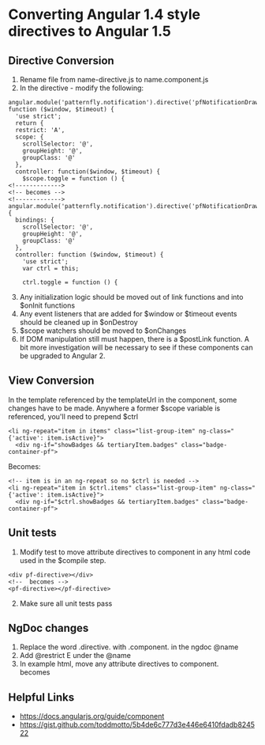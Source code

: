 # Converting Angular 1.4 style directives to Angular 1.5

## Directive Conversion
1. Rename file from name-directive.js to name.component.js
2.  In the directive - modify the following:
  ```
  angular.module('patternfly.notification').directive('pfNotificationDrawer', function ($window, $timeout) {
    'use strict';
    return {
    restrict: 'A',
    scope: {
      scrollSelector: '@',
      groupHeight: '@',
      groupClass: '@'
    },
    controller: function($window, $timeout) {
      $scope.toggle = function () {
  <!------------->
  <!-- becomes -->
  <!------------->
  angular.module('patternfly.notification').directive('pfNotificationDrawer', {
    bindings: {
      scrollSelector: '@',
      groupHeight: '@',
      groupClass: '@'
    },
    controller: function ($window, $timeout) {
      'use strict';
      var ctrl = this;
  
      ctrl.toggle = function () {
  ```
3. Any initialization logic should be moved out of link functions and into $onInit functions
4. Any event listeners that are added for $window or $timeout events should be cleaned up in $onDestroy
5. $scope watchers should be moved to $onChanges
6. If DOM manipulation still must happen, there is a $postLink function.  A bit more investigation will be necessary to see if these components can be upgraded to Angular 2.

## View Conversion
In the template referenced by the templateUrl in the component, some changes have to be made.  Anywhere a former $scope variable is referenced, you'll need to prepend $ctrl
  ```
  <li ng-repeat="item in items" class="list-group-item" ng-class="{'active': item.isActive}">
    <div ng-if="showBadges && tertiaryItem.badges" class="badge-container-pf">
  ```
  Becomes:
  ```
  <!-- item is in an ng-repeat so no $ctrl is needed -->
  <li ng-repeat="item in $ctrl.items" class="list-group-item" ng-class="{'active': item.isActive}">
    <div ng-if="$ctrl.showBadges && tertiaryItem.badges" class="badge-container-pf">
  ```
      
## Unit tests
1. Modify test to move attribute directives to component in any html code used in the $compile step.  
 ```
 <div pf-directive></div>
 <!--  becomes -->
 <pf-directive></pf-directive>
 ```
2. Make sure all unit tests pass

## NgDoc changes
1. Replace the word .directive. with .component. in the ngdoc @name
2. Add @restrict E under the @name
3. In example html, move any attribute directives to component.  <div pf-directive></div> becomes <pf-directive></pf-directive>

## Helpful Links
- https://docs.angularjs.org/guide/component
- https://gist.github.com/toddmotto/5b4de6c777d3e446e6410fdadb824522
